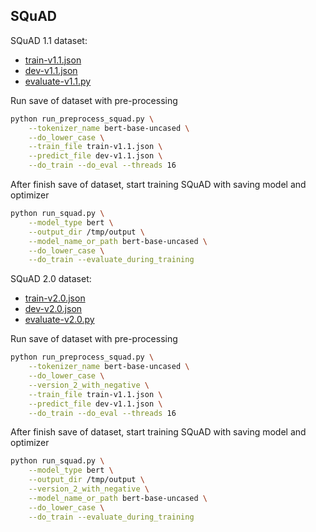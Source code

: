 
## SQuAD

SQuAD 1.1 dataset:

* [train-v1.1.json](https://rajpurkar.github.io/SQuAD-explorer/dataset/train-v1.1.json)
* [dev-v1.1.json](https://rajpurkar.github.io/SQuAD-explorer/dataset/dev-v1.1.json)
* [evaluate-v1.1.py](https://github.com/allenai/bi-att-flow/blob/master/squad/evaluate-v1.1.py)

Run save of dataset with pre-processing
```bash
python run_preprocess_squad.py \
    --tokenizer_name bert-base-uncased \
    --do_lower_case \
    --train_file train-v1.1.json \
    --predict_file dev-v1.1.json \
    --do_train --do_eval --threads 16
```

After finish save of dataset, start training SQuAD with saving model and optimizer
```bash
python run_squad.py \
    --model_type bert \
    --output_dir /tmp/output \
    --model_name_or_path bert-base-uncased \
    --do_lower_case \
    --do_train --evaluate_during_training
```


SQuAD 2.0 dataset:

- [train-v2.0.json](https://rajpurkar.github.io/SQuAD-explorer/dataset/train-v2.0.json)
- [dev-v2.0.json](https://rajpurkar.github.io/SQuAD-explorer/dataset/dev-v2.0.json)
- [evaluate-v2.0.py](https://worksheets.codalab.org/rest/bundles/0x6b567e1cf2e041ec80d7098f031c5c9e/contents/blob/)

Run save of dataset with pre-processing
```bash
python run_preprocess_squad.py \
    --tokenizer_name bert-base-uncased \
    --do_lower_case \
    --version_2_with_negative \
    --train_file train-v1.1.json \
    --predict_file dev-v1.1.json \
    --do_train --do_eval --threads 16
```

After finish save of dataset, start training SQuAD with saving model and optimizer
```bash
python run_squad.py \
    --model_type bert \
    --output_dir /tmp/output \
    --version_2_with_negative \
    --model_name_or_path bert-base-uncased \
    --do_lower_case \
    --do_train --evaluate_during_training
```